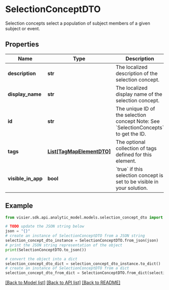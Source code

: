 # SelectionConceptDTO

Selection concepts select a population of subject members of a given subject or event.

## Properties

Name | Type | Description | Notes
------------ | ------------- | ------------- | -------------
**description** | **str** | The localized description of the selection concept. | [optional] 
**display_name** | **str** | The localized display name of the selection concept. | [optional] 
**id** | **str** | The unique ID of the selection concept  Note: See &#x60;SelectionConcepts&#x60; to get the ID. | [optional] 
**tags** | [**List[TagMapElementDTO]**](TagMapElementDTO.md) | The optional collection of tags defined for this element. | [optional] 
**visible_in_app** | **bool** | &#x60;true&#x60; if this selection concept is set to be visible in your solution. | [optional] 

## Example

```python
from visier.sdk.api.analytic_model.models.selection_concept_dto import SelectionConceptDTO

# TODO update the JSON string below
json = "{}"
# create an instance of SelectionConceptDTO from a JSON string
selection_concept_dto_instance = SelectionConceptDTO.from_json(json)
# print the JSON string representation of the object
print(SelectionConceptDTO.to_json())

# convert the object into a dict
selection_concept_dto_dict = selection_concept_dto_instance.to_dict()
# create an instance of SelectionConceptDTO from a dict
selection_concept_dto_from_dict = SelectionConceptDTO.from_dict(selection_concept_dto_dict)
```
[[Back to Model list]](../README.md#documentation-for-models) [[Back to API list]](../README.md#documentation-for-api-endpoints) [[Back to README]](../README.md)


